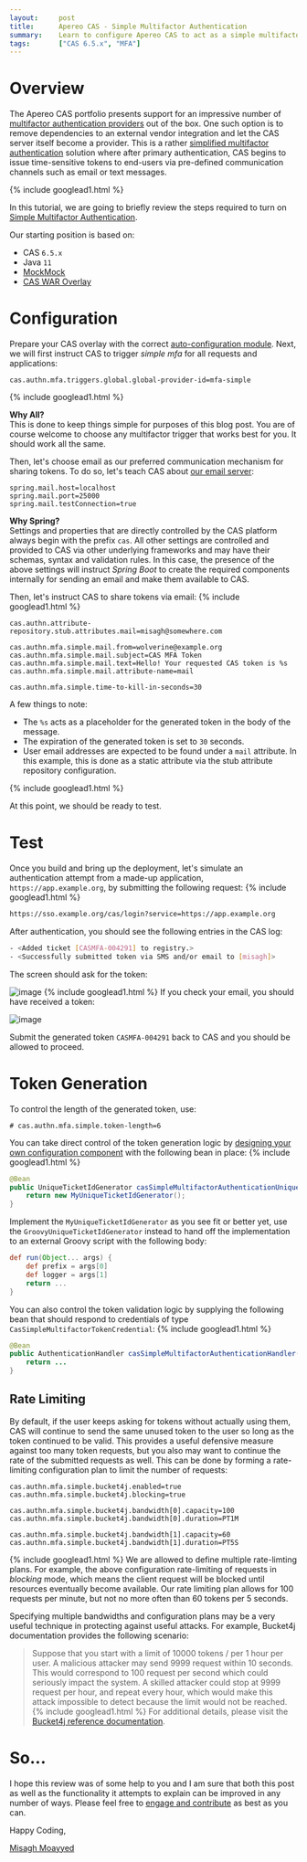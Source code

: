 ```yaml
---
layout:     post
title:      Apereo CAS - Simple Multifactor Authentication
summary:    Learn to configure Apereo CAS to act as a simple multifactor provider itself.
tags:       ["CAS 6.5.x", "MFA"]
---
```


# Overview

The Apereo CAS portfolio presents support for an impressive number of [multifactor authentication providers](https://apereo.github.io/cas/development/mfa/Configuring-Multifactor-Authentication.html) out of the box. One such option is to remove dependencies to an external vendor integration and let the CAS server itself become a provider. This is a rather [simplified multifactor authentication](https://apereo.github.io/cas/development/mfa/Simple-Multifactor-Authentication.html) solution where after primary authentication, CAS begins to issue time-sensitive tokens to end-users via pre-defined communication channels such as email or text messages.

{% include googlead1.html  %}

In this tutorial, we are going to briefly review the steps required to turn on [Simple Multifactor Authentication](https://apereo.github.io/cas/development/mfa/Simple-Multifactor-Authentication.html).

Our starting position is based on:

- CAS `6.5.x`
- Java `11`
- [MockMock](https://github.com/tweakers/MockMock)
- [CAS WAR Overlay](https://github.com/apereo/cas-overlay-template)

# Configuration

Prepare your CAS overlay with the correct [auto-configuration module](https://apereo.github.io/cas/development/mfa/Simple-Multifactor-Authentication.html). Next, we will first instruct CAS to trigger *simple mfa* for all requests and applications:

```properties
cas.authn.mfa.triggers.global.global-provider-id=mfa-simple
```
{% include googlead1.html  %}
<div class="alert alert-info">
<strong>Why All?</strong><br/>This is done to keep things simple for purposes of this blog post. You are of course welcome to choose any multifactor trigger that works best for you. It should work all the same.
</div>

Then, let's choose email as our preferred communication mechanism for sharing tokens. To do so, let's teach CAS about [our email server](https://github.com/tweakers/MockMock):

```properties
spring.mail.host=localhost
spring.mail.port=25000
spring.mail.testConnection=true
```

<div class="alert alert-info">
<strong>Why Spring?</strong><br/>Settings and properties that are directly controlled by the CAS platform always begin with the prefix <code>cas</code>. All other settings are controlled and provided to CAS via other underlying frameworks and may have their schemas, syntax and validation rules. In this case, the presence of the above settings will instruct <i>Spring Boot</i> to create the required components internally for sending an email and make them available to CAS.
</div>

Then, let's instruct CAS to share tokens via email:
{% include googlead1.html  %}
```properties
cas.authn.attribute-repository.stub.attributes.mail=misagh@somewhere.com

cas.authn.mfa.simple.mail.from=wolverine@example.org
cas.authn.mfa.simple.mail.subject=CAS MFA Token
cas.authn.mfa.simple.mail.text=Hello! Your requested CAS token is %s
cas.authn.mfa.simple.mail.attribute-name=mail

cas.authn.mfa.simple.time-to-kill-in-seconds=30
```

A few things to note:

- The `%s` acts as a placeholder for the generated token in the body of the message.
- The expiration of the generated token is set to `30` seconds.
- User email addresses are expected to be found under a `mail` attribute. In this example, this is done as a static attribute via the stub attribute repository configuration.

{% include googlead1.html  %}

At this point, we should be ready to test.

# Test

Once you build and bring up the deployment, let's simulate an authentication attempt from a made-up application, `https://app.example.org`, by submitting the following request:
{% include googlead1.html  %}
```bash
https://sso.example.org/cas/login?service=https://app.example.org
```

After authentication, you should see the following entries in the CAS log:

```bash
- <Added ticket [CASMFA-004291] to registry.>
- <Successfully submitted token via SMS and/or email to [misagh]>
```

The screen should ask for the token:

![image](https://user-images.githubusercontent.com/1205228/66712549-4d182b00-edaf-11e9-8ab8-2ce916577eac.png)
{% include googlead1.html  %}
If you check your email, you should have received a token:

![image](https://user-images.githubusercontent.com/1205228/66712619-78e7e080-edb0-11e9-97bc-0d908d1052d8.png)

Submit the generated token `CASMFA-004291` back to CAS and you should be allowed to proceed.

# Token Generation

To control the length of the generated token, use:

```properties
# cas.authn.mfa.simple.token-length=6
```

You can take direct control of the token generation logic by [designing your own configuration component](https://apereo.github.io/cas/6.1.x/configuration/Configuration-Management-Extensions.html) with the following bean in place:
{% include googlead1.html  %}
```java
@Bean
public UniqueTicketIdGenerator casSimpleMultifactorAuthenticationUniqueTicketIdGenerator() {
    return new MyUniqueTicketIdGenerator();
}
```

Implement the `MyUniqueTicketIdGenerator` as you see fit or better yet, use the `GroovyUniqueTicketIdGenerator` instead to hand off the implementation to an external Groovy script with the following body:

```groovy
def run(Object... args) {
    def prefix = args[0]
    def logger = args[1]
    return ...
}
```

You can also control the token validation logic by supplying the following bean that should respond to credentials of type `CasSimpleMultifactorTokenCredential`:
{% include googlead1.html  %}
```java
@Bean
public AuthenticationHandler casSimpleMultifactorAuthenticationHandler() {
    return ...
}
```

## Rate Limiting

By default, if the user keeps asking for tokens without actually using them, CAS will continue to send the same unused token to the user so long as the token continued to be valid. This provides a useful defensive measure against too many token requests, but you also may want to continue the rate of the submitted requests as well. This can be done by forming a rate-limiting configuration plan to limit the number of requests:

```
cas.authn.mfa.simple.bucket4j.enabled=true
cas.authn.mfa.simple.bucket4j.blocking=true

cas.authn.mfa.simple.bucket4j.bandwidth[0].capacity=100
cas.authn.mfa.simple.bucket4j.bandwidth[0].duration=PT1M

cas.authn.mfa.simple.bucket4j.bandwidth[1].capacity=60
cas.authn.mfa.simple.bucket4j.bandwidth[1].duration=PT5S
```
{% include googlead1.html  %}
We are allowed to define multiple rate-limting plans. For example, the above configuration rate-limiting of requests in *blocking* mode, which means the client request will be blocked until resources eventually become available. Our rate limiting plan allows for 100 requests per minute, but not no more often than 60 tokens per 5 seconds.

Specifying multiple bandwidths and configuration plans may be a very useful technique in protecting against useful attacks. For example, Bucket4j documentation provides the following scenario:

>Suppose that you start with a limit of 10000 tokens / per 1 hour per user. A malicious attacker may send 9999 request within 10 seconds. This would correspond to 100 request per second which could seriously impact the system. A skilled attacker could stop at 9999 request per hour, and repeat every hour, which would make this attack impossible to detect because the limit would not be reached.
{% include googlead1.html  %}
For additional details, please visit the [Bucket4j reference documentation](https://bucket4j.com/).

# So...

I hope this review was of some help to you and I am sure that both this post as well as the functionality it attempts to explain can be improved in any number of ways. Please feel free to [engage and contribute][contribguide] as best as you can.

Happy Coding,

[Misagh Moayyed](https://fawnoos.com)

[contribguide]: https://apereo.github.io/cas/developer/Contributor-Guidelines.html

